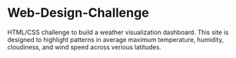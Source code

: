 # Web-Design-Challenge
HTML/CSS challenge to build a weather visualization dashboard. This site is designed to highlight patterns in average maximum temperature, humidity, cloudiness, and wind speed across verious latitudes.
